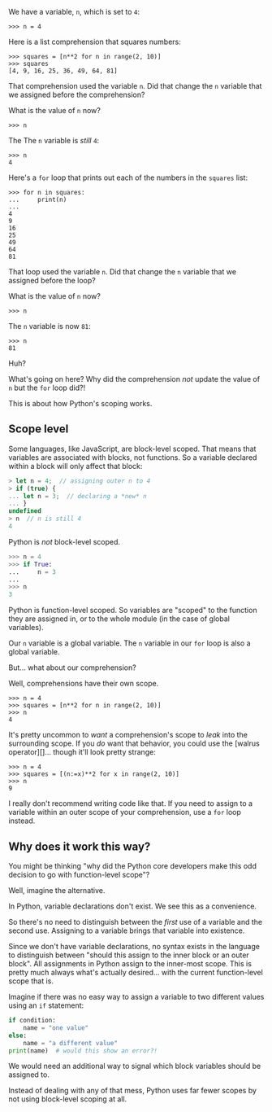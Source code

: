 We have a variable, `n`, which is set to `4`:

```pycon
>>> n = 4
```

Here is a list comprehension that squares numbers:

```pycon
>>> squares = [n**2 for n in range(2, 10)]
>>> squares
[4, 9, 16, 25, 36, 49, 64, 81]
```

That comprehension used the variable `n`.
Did that change the `n` variable that we assigned before the comprehension?

What is the value of `n` now?

```pycon
>>> n
```

The The `n` variable is *still* `4`:

```pycon
>>> n
4
```

Here's a `for` loop that prints out each of the numbers in the `squares` list:

```pycon
>>> for n in squares:
...     print(n)
...
4
9
16
25
49
64
81
```

That loop used the variable `n`.
Did that change the `n` variable that we assigned before the loop?

What is the value of `n` now?

```pycon
>>> n
```

The `n` variable is now `81`:

```pycon
>>> n
81
```

Huh?

What's going on here?
Why did the comprehension *not* update the value of `n` but the `for` loop did?!

This is about how Python's scoping works.

## Scope level

Some languages, like JavaScript, are block-level scoped.
That means that variables are associated with blocks, not functions.
So a variable declared within a block will only affect that block:

```js
> let n = 4;  // assigning outer n to 4
> if (true) {
... let n = 3;  // declaring a *new* n
... }
undefined
> n  // n is still 4
4
```

Python is *not* block-level scoped.

```python
>>> n = 4
>>> if True:
...     n = 3
...
>>> n
3
```

Python is function-level scoped.
So variables are "scoped" to the function they are assigned in, or to the whole module (in the case of global variables).

Our `n` variable is a global variable.
The `n` variable in our `for` loop is also a global variable.

But... what about our comprehension?

Well, comprehensions have their own scope.

```pycon
>>> n = 4
>>> squares = [n**2 for n in range(2, 10)]
>>> n
4
```

It's pretty uncommon to *want* a comprehension's scope to *leak* into the surrounding scope.
If you *do* want that behavior, you could use the [walrus operator][]... though it'll look pretty strange:

```pycon
>>> n = 4
>>> squares = [(n:=x)**2 for x in range(2, 10)]
>>> n
9
```

I really don't recommend writing code like that.
If you need to assign to a variable within an outer scope of your comprehension, use a `for` loop instead.


## Why does it work this way?

You might be thinking "why did the Python core developers make this odd decision to go with function-level scope"?

Well, imagine the alternative.

In Python, variable declarations don't exist.
We see this as a convenience.

So there's no need to distinguish between the *first* use of a variable and the second use.
Assigning to a variable brings that variable into existence.

Since we don't have variable declarations, no syntax exists in the language to distinguish between "should this assign to the inner block or an outer block".
All assignments in Python assign to the inner-most scope.
This is pretty much always what's actually desired... with the current function-level scope that is.

Imagine if there was no easy way to assign a variable to two different values using an `if` statement:

```python
if condition:
    name = "one value"
else:
    name = "a different value"
print(name)  # would this show an error?!
```

We would need an additional way to signal which block variables should be assigned to.

Instead of dealing with any of that mess, Python uses far fewer scopes by not using block-level scoping at all.
